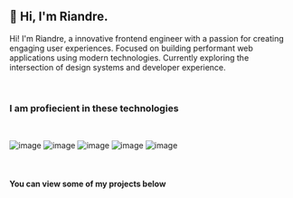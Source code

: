 ## 👋 Hi, I'm Riandre.

Hi! I'm Riandre, a innovative frontend engineer with a passion for creating engaging user experiences. Focused on building performant web applications using modern technologies. Currently exploring the intersection of design systems and developer experience.

$~$

### I am profiecient in these technologies

$~$

![image](https://github.com/ByteW4ve/ByteW4ve/assets/137506800/310a5dec-b83e-4511-84d8-446eb7378581)
![image](https://github.com/ByteW4ve/ByteW4ve/assets/137506800/bbedbaa7-aa5c-4f15-b968-403ada88cc6c)
![image](https://github.com/ByteW4ve/ByteW4ve/assets/137506800/a7489c09-3001-4eb3-a3ea-f94384c33088)
![image](https://github.com/ByteW4ve/ByteW4ve/assets/137506800/05f0c0c1-af22-4906-875b-8ae6c1f0ace4)
![image](https://github.com/ByteW4ve/ByteW4ve/assets/137506800/f8c7eaaf-5a10-4be7-8428-fcfde326047d)

$~$

#### You can view some of my projects below

